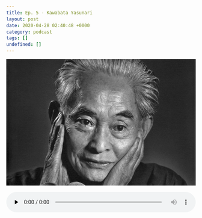 ```yaml
---
title: Ep. 5 - Kawabata Yasunari
layout: post
date: 2020-04-28 02:40:48 +0000
category: podcast
tags: []
undefined: []
---
```

![Kawabata Yasurai](/uploads/kawabata.jpg "Kawabata Yasunari")

<audio id="audio_1" controls="" preload="none" style="width:100%;padding:0;"><source src="/uploads/kawabata.mp3" type="audio/mpeg"></audio>
